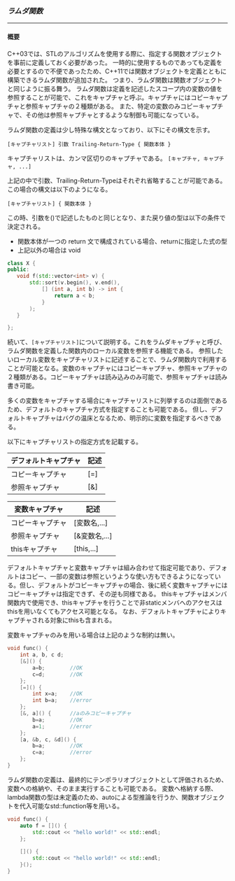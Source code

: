 ### *ラムダ関数*
---
#### 概要
C++03では、STLのアルゴリズムを使用する際に、指定する関数オブジェクトを事前に定義しておく必要があった。
一時的に使用するものであっても定義を必要とするので不便であったため、C++11では関数オブジェクトを定義とともに構築できるラムダ関数が追加された。
つまり、ラムダ関数は関数オブジェクトと同じように振る舞う。
ラムダ関数は定義を記述したスコープ内の変数の値を参照することが可能で、これをキャプチャと呼ぶ。キャプチャにはコピーキャプチャと参照キャプチャの２種類がある。
また、特定の変数のみコピーキャプチャで、その他は参照キャプチャとするような制御も可能になっている。

ラムダ関数の定義は少し特殊な構文となっており、以下にその構文を示す。

`[キャプチャリスト] 引数 Trailing-Return-Type { 関数本体 }`

キャプチャリストは、カンマ区切りのキャプチャである。
`[キャプチャ, キャプチャ, ...]`

上記の中で引数、Trailing-Return-Typeはそれぞれ省略することが可能である。この場合の構文は以下のようになる。

`[キャプチャリスト] { 関数本体 }`

この時、引数を()で記述したものと同じとなり、また戻り値の型は以下の条件で決定される。

 * 関数本体が一つの return 文で構成されている場合、returnに指定した式の型
 * 上記以外の場合は void


```c++
class X {
public:
   void f(std::vector<int> v) {
       std::sort(v.begin(), v.end(),
           [] (int a, int b) -> int {
               return a < b;
           }
       );
   }

};
```

続いて、`[キャプチャリスト]`について説明する。これをラムダキャプチャと呼び、ラムダ関数を定義した関数内のローカル変数を参照する機能である。
参照したいローカル変数をキャプチャリストに記述することで、ラムダ関数内で利用することが可能となる。変数のキャプチャにはコピーキャプチャ、参照キャプチャの２種類がある。コピーキャプチャは読み込みのみ可能で、参照キャプチャは読み書き可能。

多くの変数をキャプチャする場合にキャプチャリストに列挙するのは面倒であるため、デフォルトのキャプチャ方式を指定することも可能である。
但し、デフォルトキャプチャはバグの温床となるため、明示的に変数を指定するべきである。

以下にキャプチャリストの指定方式を記載する。

| デフォルトキャプチャ | 記述 |
| -- | -- |
|コピーキャプチャ| [=] |
|参照キャプチャ| [&] |

| 変数キャプチャ | 記述 |
| -- | -- |
|コピーキャプチャ| [変数名,...] |
|参照キャプチャ| [&変数名,...] |
|thisキャプチャ| [this,...] |

デフォルトキャプチャと変数キャプチャは組み合わせて指定可能であり、デフォルトはコピー、一部の変数は参照というような使い方もできるようになっている。但し、デフォルトがコピーキャプチャの場合、後に続く変数キャプチャにはコピーキャプチャは指定できず、その逆も同様である。
thisキャプチャはメンバ関数内で使用でき、thisキャプチャを行うことで非staticメンバへのアクセスはthisを用いなくてもアクセス可能となる。
なお、デフォルトキャプチャによりキャプチャされる対象にthisも含まれる。

変数キャプチャのみを用いる場合は上記のような制約は無い。

```c++
void func() {
    int a, b, c d;
    [&]() {
        a=b;        //OK
        c=d;        //OK
    };
    [=]() {
        int x=a;    //OK
        int b=a;    //error
    };
    [&, a]() {      //aのみコピーキャプチャ
        b=a;        //OK
        a=1;        //error
    };
    [a, &b, c, &d]() {
        b=a;        //OK
        c=a;        //error
    };
}
```

ラムダ関数の定義は、最終的にテンポラリオブジェクトとして評価されるため、変数への格納や、そのまま実行することも可能である。
変数へ格納する際、lambda関数の型は未定義のため、autoによる型推論を行うか、関数オブジェクトを代入可能なstd::function等を用いる。

```c++
void func() {
    auto f = []() {
        std::cout << "hello world!" << std::endl;
    };
    
    []() { 
        std::cout << "hello world!" << std::endl;
    }();
}
```
